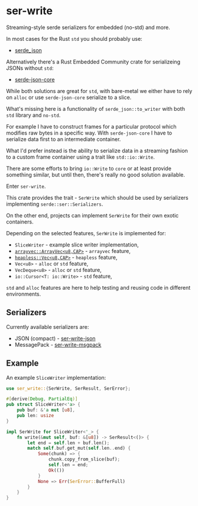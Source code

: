 ser-write
=========

Streaming-style serde serializers for embedded (no-std) and more.

In most cases for the Rust `std` you should probably use:

* [serde_json](https://crates.io/crates/serde_json)

Alternatively there's a Rust Embedded Community crate for serializeing JSONs without `std`:

* [serde-json-core](https://crates.io/crates/serde-json-core)

While both solutions are great for `std`, with bare-metal we either have to rely on `alloc` or use `serde-json-core` serialize to a slice.

What's missing here is a functionality of `serde_json::to_writer` with both `std`  library and `no-std`.

For example I have to construct frames for a particular protocol which modifies raw bytes in a specific way.
With `serde-json-core` I have to serialize data first to an intermediate container.

What I'd prefer instead is the ability to serialize data in a streaming fashion to a custom frame container using a trait like `std::io::Write`.

There are some efforts to bring `io::Write` to `core` or at least provide something similar, but until then, there's really no good solution available.

Enter `ser-write`.

This crate provides the trait - `SerWrite` which should be used by serializers implementing `serde::ser::Serializers`.

On the other end, projects can implement `SerWrite` for their own exotic containers.

Depending on the selected features, `SerWrite` is implemented for:

* `SliceWriter` - example slice writer implementation,
* [`arrayvec::ArrayVec<u8,CAP>`](https://crates.io/crates/arrayvec) - `arrayvec` feature,
* [`heapless::Vec<u8,CAP>`](https://crates.io/crates/heapless) - `heapless` feature,
* `Vec<u8>` - `alloc` or `std` feature,
* `VecDeque<u8>` - `alloc` or `std` feature,
* `io::Cursor<T: io::Write>` - `std` feature,

`std` and `alloc` features are here to help testing and reusing code in different environments.

Serializers
-----------

Currently available serializers are:

* JSON (compact) - [ser-write-json](ser-write-json/)
* MessagePack - [ser-write-msgpack](ser-write-msgpack/)

Example
-------

An example `SliceWriter` implementation:

```rs
use ser_write::{SerWrite, SerResult, SerError};

#[derive(Debug, PartialEq)]
pub struct SliceWriter<'a> {
    pub buf: &'a mut [u8],
    pub len: usize
}

impl SerWrite for SliceWriter<'_> {
    fn write(&mut self, buf: &[u8]) -> SerResult<()> {
        let end = self.len + buf.len();
        match self.buf.get_mut(self.len..end) {
            Some(chunk) => {
                chunk.copy_from_slice(buf);
                self.len = end;
                Ok(())
            }
            None => Err(SerError::BufferFull)
        }
    }
}
```
